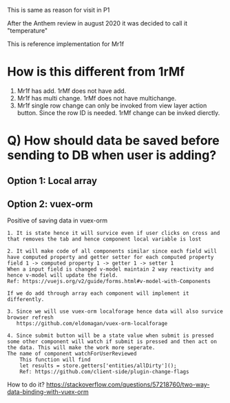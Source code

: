 This is same as reason for visit in P1

After the Anthem review in august 2020 it was decided to call it "temperature"

This is reference implementation for Mr1f

# How is this different from 1rMf

1. Mr1f has add. 1rMf does not have add.
2. Mr1f has multi change. 1rMf does not have multichange.
3. Mr1f single row change can only be invoked from view layer action button. Since the row ID is needed.
   1rMf change can be invked dierctly.

# Q) How should data be saved before sending to DB when user is adding?

## Option 1: Local array

## Option 2: vuex-orm

Positive of saving data in vuex-orm

    1. It is state hence it will survice even if user clicks on cross and that removes the tab and hence component local variable is lost

    2. It will make code of all components similar since each field will have computed property and getter setter for each computed property
    field 1 -> computed property 1 -> getter 1 -> setter 1
    When a input field is changed v-model maintain 2 way reactivity and hence v-model will update the field.
    Ref: https://vuejs.org/v2/guide/forms.html#v-model-with-Components

    If we do add through array each component will implement it differently.

    3. Since we will use vuex-orm localforage hence data will also survice browser refresh
       https://github.com/eldomagan/vuex-orm-localforage

    4. Since submit button will be a state value when submit is pressed some other component will watch if submit is pressed and then act on the data. This will make the work more seperate.
    The name of component watchForUserReviewed
        This function will find
        let results = store.getters['entities/allDirty']();
        Ref: https://github.com/client-side/plugin-change-flags

How to do it?
https://stackoverflow.com/questions/57218760/two-way-data-binding-with-vuex-orm
